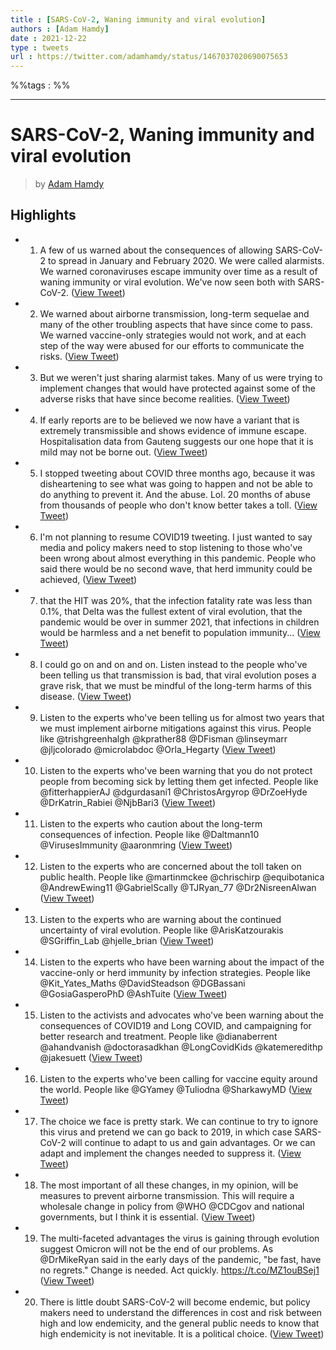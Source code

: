```yaml
---
title : [SARS-CoV-2, Waning immunity and viral evolution]
authors : [Adam Hamdy]
date : 2021-12-22
type : tweets
url : https://twitter.com/adamhamdy/status/1467037020690075653
---
```


%%tags : %%

---
SARS-CoV-2, Waning immunity and viral evolution
===
> by [Adam Hamdy](https://twitter.com/adamhamdy)

## Highlights
- 1. A few of us warned about the consequences of allowing SARS-CoV-2 to spread in January and February 2020. We were called alarmists. We warned coronaviruses escape immunity over time as a result of waning immunity or viral evolution. We've now seen both with SARS-CoV-2. ([View Tweet](https://twitter.com/adamhamdy/status/1467037020690075653))
- 2. We warned about airborne transmission, long-term sequelae and many of the other troubling aspects that have since come to pass. We warned vaccine-only strategies would not work, and at each step of the way were abused for our efforts to communicate the risks. ([View Tweet](https://twitter.com/adamhamdy/status/1467037023240216578))
- 3. But we weren't just sharing alarmist takes. Many of us were trying to implement changes that would have protected against some of the adverse risks that have since become realities. ([View Tweet](https://twitter.com/adamhamdy/status/1467037025618382848))
- 4. If early reports are to be believed we now have a variant that is extremely transmissible and shows evidence of immune escape. Hospitalisation data from Gauteng suggests our one hope that it is mild may not be borne out. ([View Tweet](https://twitter.com/adamhamdy/status/1467037027971461121))
- 5. I stopped tweeting about COVID three months ago, because it was disheartening to see what was going to happen and not be able to do anything to prevent it. And the abuse. Lol. 20 months of abuse from thousands of people who don't know better takes a toll. ([View Tweet](https://twitter.com/adamhamdy/status/1467037030274064385))
- 6. I'm not planning to resume COVID19 tweeting. I just wanted to say media and policy makers need to stop listening to those who've been wrong about almost everything in this pandemic. People who said there would be no second wave, that herd immunity could be achieved, ([View Tweet](https://twitter.com/adamhamdy/status/1467037032585125891))
- 7. that the HIT was 20%, that the infection fatality rate was less than 0.1%, that Delta was the fullest extent of viral evolution, that the pandemic would be over in summer 2021, that infections in children would be harmless and a net benefit to population immunity... ([View Tweet](https://twitter.com/adamhamdy/status/1467037034862632963))
- 8. I could go on and on and on. Listen instead to the people who've been telling us that transmission is bad, that viral evolution poses a grave risk, that we must be mindful of the long-term harms of this disease. ([View Tweet](https://twitter.com/adamhamdy/status/1467037037488271362))
- 9. Listen to the experts who've been telling us for almost two years that we must implement airborne mitigations against this virus. People like @trishgreenhalgh @kprather88 @DFisman @linseymarr @jljcolorado @microlabdoc @Orla_Hegarty ([View Tweet](https://twitter.com/adamhamdy/status/1467037039925207041))
- 10. Listen to the experts who've been warning that you do not protect people from becoming sick by letting them get infected. People like @fitterhappierAJ @dgurdasani1 @ChristosArgyrop @DrZoeHyde @DrKatrin_Rabiei @NjbBari3 ([View Tweet](https://twitter.com/adamhamdy/status/1467037042294939648))
- 11. Listen to the experts who caution about the long-term consequences of infection. People like @Daltmann10 @VirusesImmunity @aaronmring ([View Tweet](https://twitter.com/adamhamdy/status/1467037044538888194))
- 12. Listen to the experts who are concerned about the toll taken on public health. People like @martinmckee @chrischirp @equibotanica @AndrewEwing11 @GabrielScally @TJRyan_77 @Dr2NisreenAlwan ([View Tweet](https://twitter.com/adamhamdy/status/1467037046652866561))
- 13. Listen to the experts who are warning about the continued uncertainty of viral evolution. People like @ArisKatzourakis @SGriffin_Lab @hjelle_brian ([View Tweet](https://twitter.com/adamhamdy/status/1467037048859074564))
- 14. Listen to the experts who have been warning about the impact of the vaccine-only or herd immunity by infection strategies. People like @Kit_Yates_Maths @DavidSteadson @DGBassani @GosiaGasperoPhD @AshTuite ([View Tweet](https://twitter.com/adamhamdy/status/1467037051065278476))
- 15. Listen to the activists and advocates who've been warning about the consequences of COVID19 and Long COVID, and campaigning for better research and treatment. People like @dianaberrent @ahandvanish @doctorasadkhan @LongCovidKids @katemeredithp @jakesuett ([View Tweet](https://twitter.com/adamhamdy/status/1467037053296648192))
- 16. Listen to the experts who've been calling for vaccine equity around the world. People like @GYamey @Tuliodna @SharkawyMD ([View Tweet](https://twitter.com/adamhamdy/status/1467037055523819521))
- 17. The choice we face is pretty stark. We can continue to try to ignore this virus and pretend we can go back to 2019, in which case SARS-CoV-2 will continue to adapt to us and gain advantages. Or we can adapt and implement the changes needed to suppress it. ([View Tweet](https://twitter.com/adamhamdy/status/1467037057633558533))
- 18. The most important of all these changes, in my opinion, will be measures to prevent airborne transmission. This will require a wholesale change in policy from @WHO @CDCgov and national governments, but I think it is essential. ([View Tweet](https://twitter.com/adamhamdy/status/1467037059848171520))
- 19. The multi-faceted advantages the virus is gaining through evolution suggest Omicron will not be the end of our problems. As @DrMikeRyan said in the early days of the pandemic, "be fast, have no regrets." Change is needed. Act quickly.
  https://t.co/MZ1ouBSej1 ([View Tweet](https://twitter.com/adamhamdy/status/1467037062104711171))
- 20. There is little doubt SARS-CoV-2 will become endemic, but policy makers need to understand the differences in cost and risk between high and low endemicity, and the general public needs to know that high endemicity is not inevitable. It is a political choice. ([View Tweet](https://twitter.com/adamhamdy/status/1467037064738705409))
